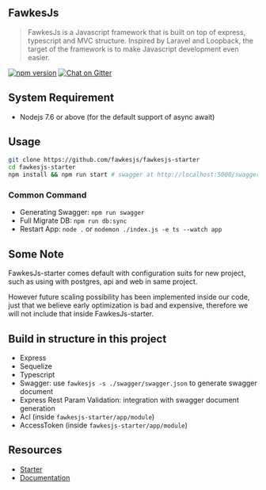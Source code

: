 ## FawkesJs
> FawkesJs is a Javascript framework that is built on top of express, typescript and MVC structure.
> Inspired by Laravel and Loopback, the target of the framework is to make Javascript development even easier.

[![npm version](https://badge.fury.io/js/fawkesjs.svg)](https://badge.fury.io/js/fawkesjs)
[![Chat on Gitter](https://badges.gitter.im/fawkesjs/fawkesjs.svg)](https://gitter.im/fawkesjs/Lobby?utm_source=badge&utm_medium=badge&utm_campaign=pr-badge&utm_content=badge)

## System Requirement
- Nodejs 7.6 or above (for the default support of async await)

## Usage
```bash
git clone https://github.com/fawkesjs/fawkesjs-starter
cd fawkesjs-starter
npm install && npm run start # swagger at http://localhost:5000/swagger
```

### Common Command
- Generating Swagger: `npm run swagger`
- Full Migrate DB: `npm run db:sync`
- Restart App: `node .` or `nodemon ./index.js -e ts --watch app`

## Some Note
FawkesJs-starter comes default with configuration suits for new project, such as using with postgres, api and web in same project.

However future scaling possibility has been implemented inside our code, just that we believe early optimization is bad and expensive, therefore we will not include that inside FawkesJs-starter.

## Build in structure in this project
- Express
- Sequelize
- Typescript
- Swagger: use `fawkesjs -s ./swagger/swagger.json` to generate swagger document
- Express Rest Param Validation: integration with swagger document generation
- Acl (inside `fawkesjs-starter/app/module`)
- AccessToken (inside `fawkesjs-starter/app/module`)

## Resources
- [Starter](https://github.com/fawkesjs/fawkesjs-starter)
- [Documentation](https://github.com/fawkesjs/fawkesjs/tree/master/doc)
